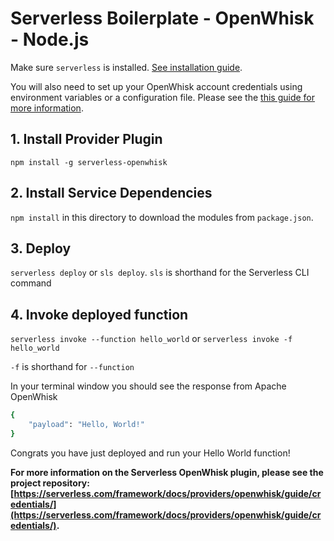 <!--
title: OpenWhisk Serverless Simple example in NodeJS
description: This example demonstrates a simple example in NodeJS.
layout: Doc
-->
# Serverless Boilerplate - OpenWhisk - Node.js

Make sure `serverless` is installed. [See installation guide](https://serverless.com/framework/docs/providers/openwhisk/guide/installation/).

You will also need to set up your OpenWhisk account credentials using environment variables or a configuration file. Please see the [this guide for more information](https://serverless.com/framework/docs/providers/openwhisk/guide/credentials/).

## 1. Install Provider Plugin
`npm install -g serverless-openwhisk` 

## 2. Install Service Dependencies
`npm install` in this directory to download the modules from `package.json`.

## 3. Deploy
`serverless deploy` or `sls deploy`. `sls` is shorthand for the Serverless CLI command

## 4. Invoke deployed function
`serverless invoke --function hello_world` or `serverless invoke -f hello_world`

`-f` is shorthand for `--function`

In your terminal window you should see the response from Apache OpenWhisk

```bash
{
    "payload": "Hello, World!"
}
```

Congrats you have just deployed and run your Hello World function!

**For more information on the Serverless OpenWhisk plugin, please see the project repository: [https://serverless.com/framework/docs/providers/openwhisk/guide/credentials/](https://serverless.com/framework/docs/providers/openwhisk/guide/credentials/).**
